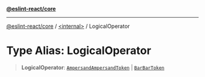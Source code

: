 [**@eslint-react/core**](../../README.md)

***

[@eslint-react/core](../../README.md) / [\<internal\>](../README.md) / LogicalOperator

# Type Alias: LogicalOperator

> **LogicalOperator**: [`AmpersandAmpersandToken`](../enumerations/SyntaxKind.md#ampersandampersandtoken) \| [`BarBarToken`](../enumerations/SyntaxKind.md#barbartoken)

